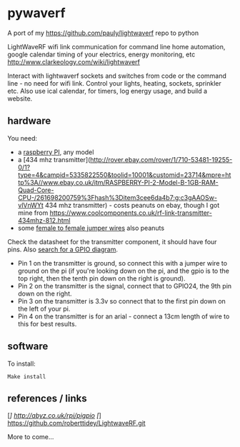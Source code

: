 # pywaverf
A port of my https://github.com/pauly/lightwaverf repo to python

LightWaveRF wifi link communication for command line home automation, google calendar timing of your electrics, energy monitoring, etc http://www.clarkeology.com/wiki/lightwaverf 

 Interact with lightwaverf sockets and switches from code or the command line - no need for wifi link.
 Control your lights, heating, sockets, sprinkler etc.
 Also use ical calendar, for timers, log energy usage, and build a website.

## hardware

You need:
 * a [raspberry PI](https://www.raspberrypi.org), any model
 * a [434 mhz transmitter](http://rover.ebay.com/rover/1/710-53481-19255-0/1?type=4&campid=5335822550&toolid=10001&customid=23714&mpre=http%3A//www.ebay.co.uk/itm/RASPBERRY-PI-2-Model-B-1GB-RAM-Quad-Core-CPU-/261698200759%3Fhash%3Ditem3cee6da4b7:g:c3gAAOSw-vlVnWYt 434 mhz transmitter) - costs peanuts on ebay, though I got mine from https://www.coolcomponents.co.uk/rf-link-transmitter-434mhz-812.html
 * some [female to female jumper wires](http://rover.ebay.com/rover/1/710-53481-19255-0/1?type=4&campid=5335822550&toolid=10001&customid=23714&mpre=http%3A//www.ebay.co.uk/itm/40-Pcs-Dupont-Jumper-Wire-M-M-M-F-F-F-Cable-Pi-Pic-Breadboard-For-Arduino-sb-/111651703549%3Fvar%3D%26hash%3Ditem19fef5cafd:m:m3sOQpdhEMxD_INQbk7Cl9g) also peanuts

Check the datasheet for the transmitter component, it should have four pins. Also [search for a GPIO diagram](https://www.google.co.uk/search?q=raspberry+pi+gpio).
 * Pin 1 on the transmitter is ground, so connect this with a jumper wire to ground on the pi (if you're looking down on the pi, and the gpio is to the top right, then the tenth pin down on the right is ground).
 * Pin 2 on the transmitter is the signal, connect that to GPIO24, the 9th pin down on the right.
 * Pin 3 on the transmitter is 3.3v so connect that to the first pin down on the left of your pi.
 * Pin 4 on the transmitter is for an arial - connect a 13cm length of wire to this for best results.

## software

To install:
```
Make install
```

## references / links

[*] http://abyz.co.uk/rpi/pigpio
[*] https://github.com/roberttidey/LightwaveRF.git

More to come...
